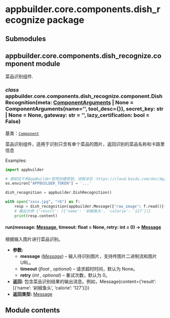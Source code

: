 # appbuilder.core.components.dish_recognize package

## Submodules

## appbuilder.core.components.dish_recognize.component module

菜品识别组件.

### *class* appbuilder.core.components.dish_recognize.component.DishRecognition(meta: [ComponentArguments](appbuilder.core.md#appbuilder.core.component.ComponentArguments) | None = ComponentArguments(name='', tool_desc={}), secret_key: str | None = None, gateway: str = '', lazy_certification: bool = False)

基类：[`Component`](appbuilder.core.md#appbuilder.core.component.Component)

菜品识别组件，适用于识别只含有单个菜品的图片，返回识别的菜品名称和卡路里信息

Examples:

```python
import appbuilder

# 请前往千帆AppBuilder官网创建密钥，流程详见：https://cloud.baidu.com/doc/AppBuilder/s/Olq6grrt6#1%E3%80%81%E5%88%9B%E5%BB%BA%E5%AF%86%E9%92%A5
os.environ["APPBUILDER_TOKEN"] = '...'

dish_recognition = appbuilder.DishRecognition()

with open("xxxx.jpg", "rb") as f:
    resp = dish_recognition(appbuilder.Message({"raw_image": f.read()}))
    # 输出示例 {'result': [{'name': '剁椒鱼头', 'calorie': '127'}]}
    print(resp.content)
```

#### run(message: [Message](appbuilder.core.md#appbuilder.core.message.Message), timeout: float = None, retry: int = 0) → [Message](appbuilder.core.md#appbuilder.core.message.Message)

根据输入图片进行菜品识别。

* **参数:**
  * **message** ([*Message*](appbuilder.md#appbuilder.Message)) – 输入待识别图片，支持传图片二进制流和图片URL。
  * **timeout** (*float* *,* *optional*) – 请求超时时间，默认为 None。
  * **retry** (*int* *,* *optional*) – 重试次数，默认为 0。
* **返回:**
  包含菜品识别结果的输出消息。例如，Message(content={‘result’: [{‘name’: ‘剁椒鱼头’, ‘calorie’: ‘127’}]})
* **返回类型:**
  [Message](appbuilder.md#appbuilder.Message)

## Module contents
